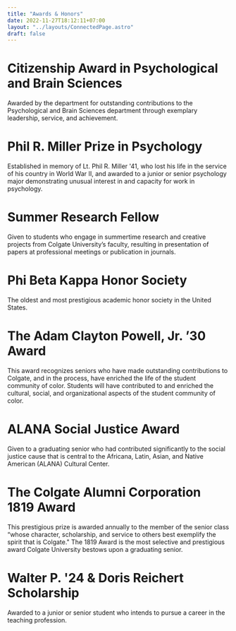 ```yaml
---
title: "Awards & Honors"
date: 2022-11-27T18:12:11+07:00
layout: "../layouts/ConnectedPage.astro"
draft: false
---
```


# Citizenship Award in Psychological and Brain Sciences
Awarded by the department for outstanding contributions to the Psychological and Brain Sciences department through exemplary leadership, service, and achievement.

# Phil R. Miller Prize in Psychology
Established in memory of Lt. Phil R. Miller '41, who lost his life in the service of his country in World War II, and awarded to a junior or senior psychology major demonstrating unusual interest in and capacity for work in psychology.

# Summer Research Fellow
Given to students who engage in summertime research and creative projects from Colgate University’s faculty, resulting in presentation of papers at professional meetings or publication in journals.

# Phi Beta Kappa Honor Society 
The oldest and most prestigious academic honor society in the United States.

# The Adam Clayton Powell, Jr. ’30 Award
This award recognizes seniors who have made outstanding contributions to Colgate, and in the process, have enriched the life of the student community of color. Students will have contributed to and enriched the cultural, social, and organizational aspects of the student community of color. 

# ALANA Social Justice Award
Given to a graduating senior who had contributed significantly to the social justice cause that is central to the Africana, Latin, Asian, and Native American (ALANA) Cultural Center.

# The Colgate Alumni Corporation 1819 Award
This prestigious prize is awarded annually to the member of the senior class “whose character, scholarship, and service to others best exemplify the spirit that is Colgate." The 1819 Award is the most selective and prestigious award Colgate University bestows upon a graduating senior.

# Walter P. '24 & Doris Reichert Scholarship
Awarded to a junior or senior student who intends to pursue a career in the teaching profession.
